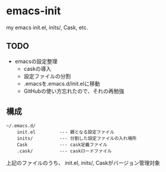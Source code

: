 # emacs-init

my emacs init.el, inits/, Cask, etc.

## TODO

* emacsの設定整理
    * caskの導入
    * 設定ファイルの分割
    * .emacsを.emacs.d/init.elに移動
    * GitHubの使い方忘れたので、それの再勉強

## 構成

```
~/.emacs.d/
    init.el         --- 親となる設定ファイル
    inits/          --- 分割した設定ファイルの入れ場所
    Cask            --- cask定義ファイル
    .cask/          --- caskロードファイル
```

上記のファイルのうち、 init.el, inits/, Caskがバージョン管理対象
